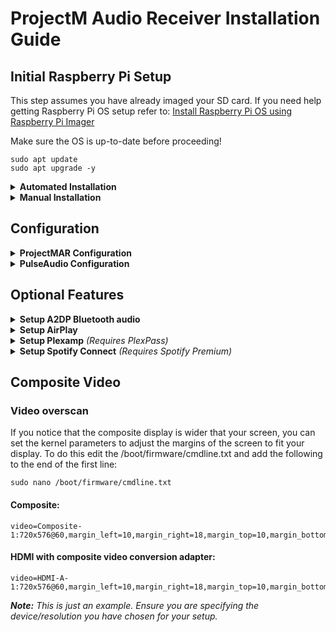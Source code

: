 # ProjectM Audio Receiver Installation Guide

## Initial Raspberry Pi Setup
This step assumes you have already imaged your SD card.  If you need help getting Raspberry Pi OS setup refer to: [Install Raspberry Pi OS using Raspberry Pi Imager](https://www.raspberrypi.com/software/)

Make sure the OS is up-to-date before proceeding!
```
sudo apt update
sudo apt upgrade -y
```

<details>
<summary><b>Automated Installation</b></summary>

### Install projectM, frontend SDL, and projectMAR using the new setup script

ProjectMAR installer is comprised of 2 optional installation modes:
- minimal: This will install everything but configure nothing.  This is a more advanced approach.
- optimal: This will set all of the projectMSDL configurations accordingly as well as set you resolution for ProjectMAR.  This is for users that just want it to function out-of-box.

ProjectMAR installer also supports the following optional plugins:
- a2dp: Bluetooth audio
- shairport-sync: Airplay casting support
- plexamp: PlexAmp casting support and web UI for library control (Requires Plex Pass)
- spotifyd: Spotify Connect (Requires premium subscription)

See below for usage instructions and examples.

#### Installer Usage:
```
Usage: install.sh [-m <value>] [-p <value>]
- a     Instructs the installer to setup an autostart entry for projectMAR (Default: false)
- m     Specifies the mode to install.
        The following modes are supported:
        - minimal           Base installtion for ProjectMAR)
        - optimized         Installtion with optimized configuration for ProjectMAR)
- p     Specifies the plugins you want installed (comma seperated list)
        The following plugins are supported:
        - a2dp              Bluetooth audio
        - shairport-sync    Airplay
        - spotifyd          Spotify Connect (Premium Subscription Required)
        - plexamp           Plexamp (Plex Pass Subscription Required)
```

#### Minimal Installation
```
curl -sSL https://raw.githubusercontent.com/kholbrook1303/RPI5-Bookworm-ProjectM-Audio-Receiver/main/bin/install.sh | sudo bash -s -- -m minimal
```

#### Optimized Installation with Startup
```
curl -sSL https://raw.githubusercontent.com/kholbrook1303/RPI5-Bookworm-ProjectM-Audio-Receiver/main/bin/install.sh | sudo bash -s -- -m optimized -a
```

#### Optimized Installation with Startup and plugins
```
curl -sSL https://raw.githubusercontent.com/kholbrook1303/RPI5-Bookworm-ProjectM-Audio-Receiver/main/bin/install.sh | sudo bash -s -- -m optimized -a -p a2dp,shairport-sync,spotifyd,plexamp
```

#### Uninstall
```
curl -sSL https://raw.githubusercontent.com/kholbrook1303/RPI5-Bookworm-ProjectM-Audio-Receiver/main/bin/install.sh | sudo bash -s -- -m uninstall
```

<i><b>Note:</b> Once the script has completed the system will be rebooted.  
If you enabled autostart on the installer the system should come up ready to go, otherwise
- Desktop OS: Run the projectMAR.sh shortcut on the desktop or run '/opt/ProjectMAR/env/bin/python3 /opt/ProjectMAR/projectMAR.py' to execute projectMAR.  
- Lite OS: Run '/opt/ProjectMAR/env/bin/python3 /opt/ProjectMAR/projectMAR.py' to execute projectMAR</i>
</details>

<details>
<summary><b>Manual Installation</b></summary></br>

  Lets add a directory to store our builds so we dont clutter the home directory
  ```
  mkdir -p /tmp/Builds
  ```

  ### Building ProjectM and Dependencies
  It is advised to only use the releases tested here as they are version controlled to ensure a seamless experience.

  <details>
  <summary><b>Building libprojectM</b></summary>

  ### Install the build tools and dependencies
  Get the mandatory packages:
  ```
  sudo apt install build-essential cmake libgl1-mesa-dev mesa-common-dev libglm-dev mesa-utils flex bison openssl libssl-dev git
  ```

  ### Download/extract/build libprojectM
  The current build this project uses is 4.0.0.  There is currently a bug in later releases that impact performance on the Raspberry Pi.
  ```
  cd /tmp/Builds
  wget https://github.com/projectM-visualizer/projectm/releases/download/v4.1.4/libprojectM-4.1.4.tar.gz
  tar xf libprojectM-4.1.4.tar.gz
  cd /tmp/Builds/libprojectM-4.1.4/
  mkdir build
  cd build
  cmake -DENABLE_GLES=ON -DCMAKE_BUILD_TYPE=Release -DCMAKE_INSTALL_PREFIX=/usr/local ..
  cmake --build . --parallel && sudo cmake --build . --target install
  ```

  </details>

  <details>
  <summary><b>Installing ProjectMAR</b></summary>

  ### Install the dependencies
  Install ProjectMAR dependencies
  ```
  sudo apt install pulseaudio python3-dev gcc vlc
  ```

  Ensure that your account has permissions to input
  ```
  sudo usermod -aG input $USER
  ```

  Check to ensure your device is configured for PulseAudio by going to sudo raspi-config, then select Advanced Options - Audio Config - PulseAudio (Reboot if you made any changes)

  ### Download and setup ProjectM Audio Receiver from source
  Pull the sources from Github and copy files to installation directory (Make sure you replace $GROUP:$USER with the appropriate user and group)
  ```
  cd /tmp/Builds
  git clone https://github.com/kholbrook1303/RPI5-Bookworm-ProjectM-Audio-Receiver.git
  sudo mkdir /opt/ProjectMAR
  sudo cp -r /tmp/Builds/RPI5-Bookworm-ProjectM-Audio-Receiver/* /opt/ProjectMAR/
  sudo chown $GROUP:$USER /opt/ProjectMAR/ -R
  sudo chmod 777 -R /opt/ProjectMAR
  ```

  ### Setup Python virtual environment
  Install the virtual environment
  ```
  cd /opt/ProjectMAR/
  python3 -m venv env
  ```

  ### Get all Python dependencies
  Install all Python dependencies
  ```
  /opt/ProjectMAR/env/bin/python3 -m pip install -r requirements.txt
  ```

  ### Force the Open GL version

  Open the '/etc/environment' file to set environment variables
  ```
  sudo nano /etc/environment
  ```

  Add the following entry
  ```
  MESA_GL_VERSION_OVERRIDE=4.5
  ```

  ## Environment Specific Startup Instructions
  <details>
  <summary><b>RPI OS Desktop Instructions</b></summary>
  
  ### Setup the auto start on boot

  Add ProjectMAR to autostart
  ```
  sudo nano /etc/xdg/autostart/projectm.desktop
  ```

  Add the following configuration
  ```
  [Desktop Entry]
  Name=ProjectMAR
  Exec=/opt/ProjectMAR/env/bin/python3 /opt/ProjectMAR/projectMAR.py
  Type=Application
  ```
  </details>

  <details>
  <summary><b>RPI OS Lite Instructions</b></summary>

  ### Setup the auto start on boot

  Enable autologon if using the lite version of RPI OS

  Enable auto-logon.  Run the following command and then navigate to System Options -> Boot / Auto Logon -> Console Auto Logon
  ```
  sudo raspi-config
  ```

  ### Create a startup service
  Create a service by running
  ```
  sudo nano /etc/systemd/user/projectm.service
  ```

  ```
  [Unit]
  Description=ProjectMAR

  [Service]
  Type=simple
  ExecStart=/opt/ProjectMAR/env/bin/python3 /opt/ProjectMAR/projectMAR.py
  Restart=on-failure

  [Install]
  WantedBy=default.target
  ```

  Enable and start the service
  ```
  systemctl --user enable projectm
  systemctl --user start projectm
  ```
  </details>

  </details>
  

  <details>
  <summary><b>Setup ProjectM Presets and Textures</b></summary></br>

  ***Note:** If you ran the automated installation you already have my presets applied.  Proceed if you would like to add or change anything.*

  The preset files define the visualizations via pixel shaders and Milkdrop-style equations and parameters.  The projectM library does not ship with any presets or textures so you want to grab them and deploy them.

  There are many options available to you for presets and textures.  In the following I have outlined 3 options:
    <details>
    <summary><b>GitHub Repo - RPI5-ProjectM-Presets-Textures</b> <i>My hand selected presets and textures for the latest libprojectM release for the Raspberry Pi 5</i></summary>

    ### Download and move the presets and textures
    ```
    mkdir -p /tmp/Builds
    cd /tmp/Builds
    git clone https://github.com/kholbrook1303/RPI5-ProjectM-Presets-Textures.git
    cp /tmp/Builds/RPI5-ProjectM-Presets-Textures/presets/ /opt/ProjectMAR/ -R
    cp /tmp/Builds/RPI5-ProjectM-Presets-Textures/textures/ /opt/ProjectMAR/ -R
    ```

    </details>

    <details>
    <summary><b>GitHub Repo - projectM-presets-rpi5</b> <i>Presets and textures repository managed by mickabrig7, and benchmarked for the Raspberry Pi 5</i></summary>

    ### Download and move the presets and textures
    *Special thank you to [mickabrig7](https://github.com/mickabrig7/projectM-presets-rpi5) for benchmarking 11,233 presets to narrow down a package specially for the Raspberry Pi 5!*
    ```
    mkdir -p /tmp/Builds
    cd /tmp/Builds
    git clone https://github.com/mickabrig7/projectM-presets-rpi5.git
    cp /tmp/Builds/projectM-presets-rpi5/presets/ /opt/ProjectMAR/ -R
    cp /tmp/Builds/projectM-presets-rpi5/textures/ /opt/ProjectMAR/ -R
    ```

    Adjust /opt/ProjectMAR/conf/projectMAR.conf to include the preset and texture directories
    ```
    projectM.presetPath = /opt/ProjectMAR/presets
    projectM.texturePath = /opt/ProjectMAR/textures
    ```

    </details>


    <details>
    <summary><b>Manual Method</b> <i>Resources to obtain community presets and textures</i></summary>

    ### General Presets and Textures:
    Textures:
    - [Base Milkdrop texture pack](https://github.com/projectM-visualizer/presets-milkdrop-texture-pack) - Recommended for
      use with _any_ preset pack!

    Presets:
    - [Cream of the Crop Pack](https://github.com/projectM-visualizer/presets-cream-of-the-crop) - A collection of about 10K
      presets compiled by Jason Fletcher. Currently, projectM's default preset pack.
    - [Classic projectM Presets](https://github.com/projectM-visualizer/presets-projectm-classic) - A bit over 4K presets
      shipped with previous versions of projectM.
    - [Milkdrop 2 Presets](https://github.com/projectM-visualizer/presets-milkdrop-original) - The original preset
      collection shipped with Milkdrop and Winamp.
    - [En D Presets](https://github.com/projectM-visualizer/presets-en-d) - About 50 presets created by "En D".

    </br></details>

  </details>

  </details>

</details>

## Configuration

<details>
<summary><b>ProjectMAR Configuration</b></summary>

### Core Configuration
By default, ProjectMAR is set to automatic (/opt/ProjectMAR/conf/projectMAR.conf).  This means that it will handle the audio devices automatically so you do not need to have advanced knowledge of your devices.

If you prefer to define your devices and their feature sets, switch the audio_mode to manual and proceed with device configuration in the following configuration files:
- audio_cards.conf
- audio_sources.conf
- audio_sinks.conf

Plugins are installed if selected by the installer and is also covered in the optional features section, otherwise your free to define plugins in /conf/audio_plugins.conf.  This simply requires an application path and any command line arguments the application requires.

### projectM SDL Configuration
***Note:** If you ran the automated installation you already have the appropriate settings applied.  Only proceed if you would like to apply additional configurations.*


Adjust /opt/ProjectMAR/projectMAR.conf to suit the Raspberry Pi.  Change the following configurations to the below:
```
window.fullscreen = true

# If using a Raspberry Pi 4, ensure this is set to no more than 720x480 and the projectM.fps is set to 30
window.width = 1280
window.height = 720

projectM.presetPath = /opt/ProjectMAR/presets
projectM.texturePath = /opt/ProjectMAR/textures

## This setting is optional
projectM.displayDuration = 60

## This setting is optional
projectM.shuffleEnabled = false

projectM.meshX = 64
projectM.meshY = 32

projectM.transitionDuration = 0

## These settings are optional (When enabled a preset transition will occur on a "hard cut")
projectM.hardCutsEnabled = true
projectM.hardCutDuration = 30
```

</details>

<details>
<summary><b>PulseAudio Configuration</b></summary></br>

To enable higher sample rates in Pulseaudio (Specifically for various DACs) ensure you add the following to Pulseaudio daemon config (/etc/pulse/daemon.conf)
```
resample-method = soxr-vhq
avoid-resampling = true
default-sample-format = s24le
default-sample-rate = 44100
alternate-sample-rate = 48000
```

Either restart or you can run 
```
systemctl --user restart pulseaudio.socket
systemctl --user restart pulseaudio.service

```
</details>

## Optional Features

<details>
<summary><b>Setup A2DP Bluetooth audio </b></summary>

### Get Bluetooth dependencies

Acquire all the necessary dependecies
```
sudo apt-get install pulseaudio-module-bluetooth
```

### Configure Bluetooth functionality
Make the Pi permanently discoverable as an A2DP Sink.
```
sudo nano /etc/bluetooth/main.conf
```

And add / uncomment / change
```
Class = 0x41C

DiscoverableTimeout = 0
```

```
sudo systemctl restart bluetooth
```

```
bluetoothctl power on
bluetoothctl discoverable on
bluetoothctl pairable on
bluetoothctl agent on
```

Auto pairing / trusting / no PIN
```
sudo apt-get install bluez-tools
```

### Configure Bluetooth agent service
```
sudo nano /etc/systemd/system/bt-agent.service
```

```
[Unit]
Description=Bluetooth Auth Agent
After=bluetooth.service
PartOf=bluetooth.service

[Service]
Type=simple
ExecStart=/usr/bin/bt-agent -c NoInputNoOutput
KillSignal=SIGUSR1

[Install]
WantedBy=bluetooth.target
```

Enable and start the Bluetooth service
```
sudo systemctl enable bt-agent
sudo systemctl start bt-agent
```

Reboot
```
sudo reboot
```

</details>

<details>
<summary><b>Setup AirPlay</b></summary>


### Setup and build Shairport Sync

* It is advised to follow the most recent build steps from https://github.com/mikebrady/shairport-sync/blob/master/BUILD.md

### Get Shairport-Sync dependencies
Install required dependencies
```
sudo apt install --no-install-recommends build-essential git autoconf automake libtool libpulse-dev \
    libpopt-dev libconfig-dev libasound2-dev avahi-daemon libavahi-client-dev libssl-dev libsoxr-dev \
    libplist-dev libsodium-dev libavutil-dev libavcodec-dev libavformat-dev uuid-dev libgcrypt-dev xxd
```

### Obtain the latest source
Clone and build shairport-sync
```
mkdir -p /tmp/Builds
cd /tmp/Builds
wget https://github.com/mikebrady/shairport-sync/archive/refs/tags/4.3.7.tar.gz
tar xf 4.3.7.tar.gz
cd /tmp/Builds/shairport-sync-4.3.7/
autoreconf -fi
./configure --sysconfdir=/etc --with-alsa \
    --with-soxr --with-avahi --with-ssl=openssl --with-systemd --with-airplay-2 --with-pa
make
sudo make install
```

### Setup and build NQPTP
* It is advised to follow the most recent build steps from https://github.com/mikebrady/nqptp

Clone and build nqptp
```
mkdir -p /tmp/Builds
cd /tmp/Builds
wget https://github.com/mikebrady/nqptp/archive/refs/tags/1.2.4.tar.gz
tar xf 1.2.4.tar.gz
cd /tmp/Builds/nqptp-1.2.4
autoreconf -fi
./configure --with-systemd-startup
make
sudo make install
```

### Enable Services
```
sudo systemctl enable nqptp
sudo systemctl start nqptp
```

## Startup Instructions
Open projectMAR.conf and navigate to the 'general' section.  Ensure that plugin_ctrl is set to 'True'.
```
plugin_ctrl=True
```

Open /conf/audio_plugins.conf add an additional plugins with a unique name to audio_plugins
```
audio_plugins=plugin1
```

Beneath the 'general' section in /conf/audio_plugins.conf, add a new section using the unique plugin name you created, then add the necessary parameters
```
[plugin1]
name=Shairport-Sync
path=/usr/local/bin/shairport-sync
arguments=
restore=true
```

</details>

<details>
<summary><b>Setup Plexamp</b> <i>(Requires PlexPass)</i></summary>

### Get PlexAmp and NodeJS

```
mkdir -p /tmp/Builds
cd /tmp/Builds
wget https://plexamp.plex.tv/headless/Plexamp-Linux-headless-v4.11.5.tar.bz2
tar -xvjf Plexamp-Linux-headless-v4.11.5.tar.bz2
sudo cp /tmp/Builds/plexamp/ /opt/ -r
cd /opt/plexamp
sudo apt-get install -y ca-certificates curl gnupg && sudo mkdir -p /etc/apt/keyrings
curl -fsSL https://deb.nodesource.com/gpgkey/nodesource-repo.gpg.key | sudo gpg --dearmor -o /etc/apt/keyrings/nodesource.gpg
NODE_MAJOR=20
echo deb [signed-by=/etc/apt/keyrings/nodesource.gpg] https://deb.nodesource.com/node_$NODE_MAJOR.x nodistro main | sudo tee /etc/apt/sources.list.d/nodesource.list
sudo apt-get update && sudo apt-get install -y nodejs
```

### Setup your Plexamp token

Initialize Plexamp for the first time
```
node /opt/plexamp/js/index.js
```

Obtain your claim token.  In a seperate browser goto:
https://plex.tv/claim

Paste the claim code in the terminal window and proceed with naming your player

## Startup Instructions

Open projectMAR.conf and navigate to the 'general' section.  Ensure that plugin_ctrl is set to 'True'.
```
plugin_ctrl=True
```

Open /conf/audio_plugins.conf add an additional plugins with a unique name to audio_plugins
```
audio_plugins=plugin2
```

Beneath the 'general' section in /conf/audio_plugins.conf, add a new section using the unique plugin name you created, then add the necessary parameters
```
[plugin2]
name=PlexAmp
path=/usr/bin/node
arguments=/opt/plexamp/js/index.js
```

## Instructions for casting
Once running goto PlexAmp on your mobile device and select the cast button.  In the menu of systems select the hostname of your Raspberry Pi to broadcast music.

## Instructions for using without casting
On a system with a web browser navigate to your Plexamp system
```
http://<RaspberryPi_IP>:32500
```

Login with your PlexPass credentials and you can now control PlexAmp music on your pi

</details>

<details>
<summary><b>Setup Spotify Connect</b> <i>(Requires Spotify Premium)</i></summary>

### Get Spotifyd

```
mkdir -p /tmp/Builds
cd /tmp/Builds
wget https://github.com/Spotifyd/spotifyd/releases/download/v0.4.0/spotifyd-linux-aarch64-default.tar.gz
tar xzf spotifyd-linux-aarch64-default.tar.gz
chmod +x spotifyd
sudo chown root:root spotifyd
sudo mv spotifyd /usr/local/bin/spotifyd
```

### Advanced Configurations

Spotify should work out of the box with defaults but you can also fine tune your setup.  To do so first create a configuration file in /etc/
```
sudo nano /etc/spotifyd.conf
```

Goto the following site and you can see an example confirguration to copy and paste.  Any configurations you want to customize, just uncomment the parameter.

https://docs.spotifyd.rs/configuration/index.html

## Startup Instructions

Open projectMAR.conf and navigate to the 'general' section.  Ensure that plugin_ctrl is set to 'True'.
```
plugin_ctrl=True
```

Open /conf/audio_plugins.conf add an additional plugins with a unique name to audio_plugins
```
audio_plugins=plugin3
```

Beneath the 'general' section in /conf/audio_plugins.conf, add a new section using the unique plugin name you created, then add the necessary parameters
```
[plugin3]
name=Spotify
path=/usr/local/bin/spotifyd
arguments=--no-daemon --backend pulseaudio
```

## Instructions for casting
Once running goto Spotify on your mobile device and select the devices button.  In the menu of systems select the hostname of your Raspberry Pi to broadcast music.

</details>

## Composite Video

### Video overscan
If you notice that the composite display is wider that your screen, you can set the kernel parameters to adjust the margins of the screen to fit your display.  To do this edit the /boot/firmware/cmdline.txt and add the following to the end of the first line:
```
sudo nano /boot/firmware/cmdline.txt
```

#### Composite:
```
video=Composite-1:720x576@60,margin_left=10,margin_right=18,margin_top=10,margin_bottom=20
```

#### HDMI with composite video conversion adapter:
```
video=HDMI-A-1:720x576@60,margin_left=10,margin_right=18,margin_top=10,margin_bottom=20
```
***Note:** This is just an example.  Ensure you are specifying the device/resolution you have chosen for your setup.*

